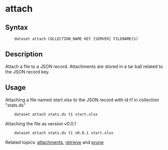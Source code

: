 
attach
======

Syntax
------

```shell
    dataset attach COLLECTION_NAME KEY [SEMVER] FILENAME(S)
```

Description
-----------

Attach a file to a JSON record. Attachments are stored in a tar ball
related to the JSON record key.

Usage
-----

Attaching a file named *start.xlsx* to the JSON record with id _t1_ in 
collection "stats.ds"

```shell
    dataset attach stats.ds t1 start.xlsx
```

Attaching the file as version v0.0.1

```shell
    dataset attach stats.ds t1 v0.0.1 start.xlsx
```

Related topics: [attachments](attachments.html), [retrieve](retrieve.html) and [prune](prune.html)

